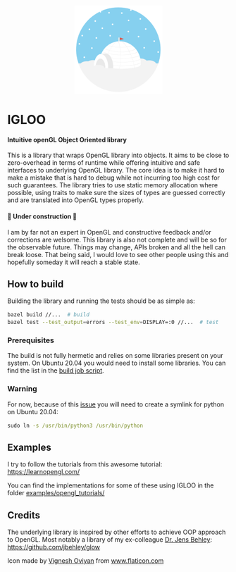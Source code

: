 <p align="center">
  <img width="200" height="200" src=".github/icon/igloo.png">
</p>

# IGLOO
#### **I**ntuitive open**GL** **O**bject **O**riented library

This is a library that wraps OpenGL library into objects. It aims to be close to zero-overhead in terms of runtime while offering intuitive and safe interfaces to underlying OpenGL library. The core idea is to make it hard to make a mistake that is hard to debug while not incurring too high cost for such guarantees. The library tries to use static memory allocation where possible, using traits to make sure the sizes of types are guessed correctly and are translated into OpenGL types properly.

#### 🚧 Under construction 🚧
I am by far not an expert in OpenGL and constructive feedback and/or corrections are welsome. This library is also not complete and will be so for the observable future. Things may change, APIs broken and all the hell can break loose. That being said, I would love to see other people using this and hopefully someday it will reach a stable state. 

## How to build

Building the library and running the tests should be as simple as:
```bash
bazel build //...  # build
bazel test --test_output=errors --test_env=DISPLAY=:0 //...  # test
```

### Prerequisites
The build is not fully hermetic and relies on some libraries present on your system. On Ubuntu 20.04 you would need to install some libraries. You can find the list in the [build job script](.github/workflows/main.yml).

### Warning
For now, because of this [issue](https://github.com/bazelbuild/bazel/issues/11554) you will need to create a symlink for python on Ubuntu 20.04:
```cmd
sudo ln -s /usr/bin/python3 /usr/bin/python 
```

## Examples
I try to follow the tutorials from this awesome tutorial: https://learnopengl.com/ 

You can find the implementations for some of these using IGLOO in the folder [examples/opengl_tutorials/](examples/opengl_tutorials/)

## Credits
The underlying library is inspired by other efforts to achieve OOP approach to
OpenGL. Most notably a library of my ex-colleague [Dr. Jens Behley](https://github.com/jbehley):
https://github.com/jbehley/glow

<div>Icon made by <a href="https://www.flaticon.com/authors/vignesh-oviyan" title="Vignesh Oviyan">Vignesh Oviyan</a> from <a href="https://www.flaticon.com/" title="Flaticon">www.flaticon.com</a></div>

